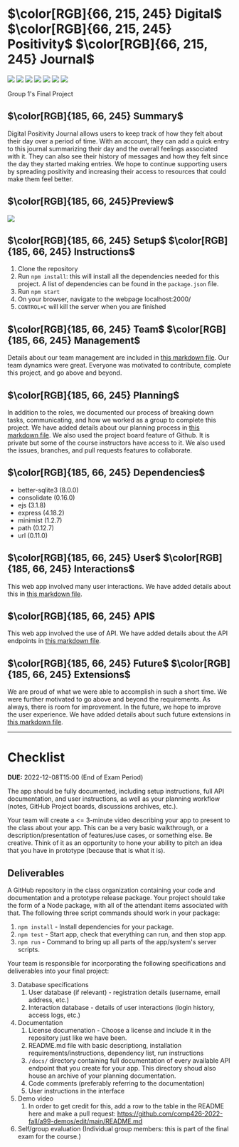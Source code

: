 # $\color[RGB]{66, 215, 245} Digital$ $\color[RGB]{66, 215, 245} Positivity$ $\color[RGB]{66, 215, 245} Journal$

<img src = "https://img.shields.io/badge/Node.js-339933?style=for-the-badge&logo=nodedotjs&logoColor=white" /> <img src = "https://img.shields.io/badge/Express.js-000000?style=for-the-badge&logo=express&logoColor=white" /> <img src = "https://img.shields.io/badge/npm-CB3837?style=for-the-badge&logo=npm&logoColor=white" /> <img src = "https://img.shields.io/badge/VSCode-0078D4?style=for-the-badge&logo=visual%20studio%20code&logoColor=white" /> <img src = "https://img.shields.io/badge/HTML5-E34F26?style=for-the-badge&logo=html5&logoColor=white" /> <img src = "https://img.shields.io/badge/CSS3-1572B6?style=for-the-badge&logo=css3&logoColor=white" /> <img src = "https://img.shields.io/badge/SQLite-07405E?style=for-the-badge&logo=sqlite&logoColor=white" />

Group 1's Final Project

## $\color[RGB]{185, 66, 245} Summary$ 
Digital Positivity Journal allows users to keep track of how they felt about their day over a period of time. With an account, they can add a quick entry to this journal summarizing their day and the overall feelings associated with it. They can also see their history of messages and how they felt since the day they started making entries. We hope to continue supporting users by spreading positivity and increasing their access to resources that could make them feel better.

## $\color[RGB]{185, 66, 245}Preview$
![](https://github.com/comp426-2022-fall/a99-group01/blob/main/demo.gif)

## $\color[RGB]{185, 66, 245} Setup$ $\color[RGB]{185, 66, 245} Instructions$
1. Clone the repository
2. Run `npm install`: this will install all the dependencies needed for this project. A list of dependencies can be found in the `package.json` file.
3. Run `npm start`
4. On your browser, navigate to the webpage localhost:2000/
5. `CONTROL+C` will kill the server when you are finished

## $\color[RGB]{185, 66, 245} Team$ $\color[RGB]{185, 66, 245} Management$
Details about our team management are included in [this markdown file](docs/roles.md). Our team dynamics were great. Everyone was motivated to contribute, complete this project, and go above and beyond.

## $\color[RGB]{185, 66, 245} Planning$
In addition to the roles, we documented our process of breaking down tasks, communicating, and how we worked as a group to complete this project. We have added details about our planning process in [this markdown file](docs/plan.md). We also used the project board feature of Github. It is private but some of the course instructors have access to it. We also used the issues, branches, and pull requests features to collaborate.

## $\color[RGB]{185, 66, 245} Dependencies$
* better-sqlite3 (8.0.0)
* consolidate (0.16.0)
* ejs (3.1.8)
* express (4.18.2)
* minimist (1.2.7)
* path (0.12.7)
* url (0.11.0)

## $\color[RGB]{185, 66, 245} User$ $\color[RGB]{185, 66, 245} Interactions$
This web app involved many user interactions. We have added details about this in [this markdown file](docs/interactions.md).

## $\color[RGB]{185, 66, 245} API$
This web app involved the use of API. We have added details about the API endpoints in [this markdown file](docs/api.md).

## $\color[RGB]{185, 66, 245} Future$ $\color[RGB]{185, 66, 245} Extensions$
We are proud of what we were able to accomplish in such a short time. We were further motivated to go above and beyond the requirements. As always, there is room for improvement. In the future, we hope to improve the user experience. We have added details about such future extensions in [this markdown file](docs/futureExtensions.md).


------------------------
# Checklist


**DUE:** 2022-12-08T15:00 (End of Exam Period)

The app should be fully documented, including setup instructions, full API documentation, and user instructions, as well as your planning workflow (notes, GitHub Project boards, discussions archives, etc.).

Your team will create a <= 3-minute video describing your app to present to the class about your app.
This can be a very basic walkthrough, or a description/presentation of features/use cases, or something else.
Be creative.
Think of it as an opportunity to hone your ability to pitch an idea that you have in prototype (because that is what it is).

## Deliverables

A GitHub repository in the class organization containing your code and documentation and a prototype release package.
Your project should take the form of a Node package, with all of the attendant items associated with that.
The following three script commands should work in your package:

1. `npm install` - Install dependencies for your package.
2. `npm test` - Start app, check that everything can run, and then stop app.
3. `npm run` - Command to bring up all parts of the app/system's server scripts.

Your team is responsible for incorporating the following specifications and deliverables into your final project:

3. Database specifications
	1. User database (if relevant) - registration details (username, email address, etc.)
	2. Interaction database - details of user interactions (login history, access logs, etc.)
4. Documentation
	1. License documenation - Choose a license and include it in the repository just like we have been.
	1. README.md file with basic descriptiong, installation requirements/instructions, dependency list, run instructions
	3. `/docs/` directory containing full documentation of every available API endpoint that you create for your app. This directory shoud also house an archive of your planning documentation. 
	2. Code comments (preferably referring to the documentation)
	3. User instructions in the interface
5. Demo video
	1. In order to get credit for this, add a row to the table in the README here and make a pull request: https://github.com/comp426-2022-fall/a99-demos/edit/main/README.md
7. Self/group evaluation (Individual group members: this is part of the final exam for the course.)



